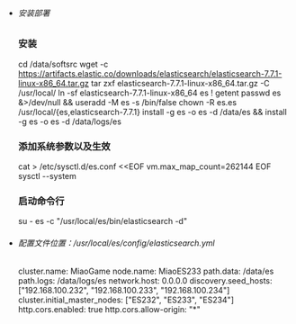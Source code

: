 - ###### 安装部署


    ### 安装 ###
	cd /data/softsrc
    wget -c https://artifacts.elastic.co/downloads/elasticsearch/elasticsearch-7.7.1-linux-x86_64.tar.gz
    tar zxf elasticsearch-7.7.1-linux-x86_64.tar.gz -C /usr/local/
    ln -sf elasticsearch-7.7.1-linux-x86_64 es
    ! getent passwd es &>/dev/null && useradd -M es -s /bin/false
    chown -R es.es /usr/local/{es,elasticsearch-7.7.1}
    install -g es -o es -d /data/es && install -g es -o es -d /data/logs/es
	
	### 添加系统参数以及生效 ###
    cat > /etc/sysctl.d/es.conf <<EOF
    vm.max_map_count=262144
    EOF
    sysctl --system
    
    ### 启动命令行 ###
    su - es -c "/usr/local/es/bin/elasticsearch -d"

- ###### 配置文件位置：/usr/local/es/config/elasticsearch.yml


    cluster.name: MiaoGame
    node.name: MiaoES233
    path.data: /data/es
    path.logs: /data/logs/es
    network.host: 0.0.0.0
    discovery.seed_hosts: ["192.168.100.232", "192.168.100.233", "192.168.100.234"]
    cluster.initial_master_nodes: ["ES232", "ES233", "ES234"]
    http.cors.enabled: true
    http.cors.allow-origin: "*"